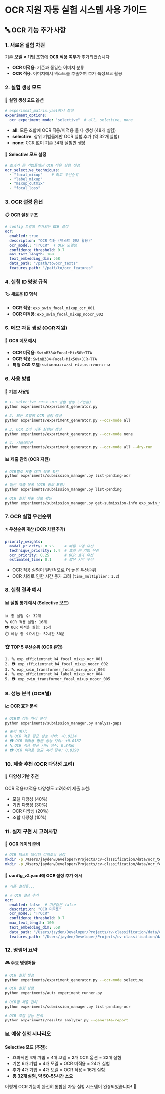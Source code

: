 # OCR 지원 자동 실험 시스템 사용 가이드

## 🔤 OCR 기능 추가 사항

### 1. 새로운 실험 차원
기존 **모델 × 기법** 조합에 **OCR 적용 여부**가 추가되었습니다.

- **OCR 미적용**: 기존과 동일한 이미지 분류
- **OCR 적용**: 이미지에서 텍스트를 추출하여 추가 특성으로 활용

### 2. 실험 생성 모드

#### 🎯 실험 생성 모드 옵션
```yaml
# experiment_matrix.yaml에서 설정
experiment_options:
  ocr_experiment_mode: "selective"  # all, selective, none
```

- **all**: 모든 조합에 OCR 적용/미적용 둘 다 생성 (48개 실험)
- **selective**: 상위 기법들에만 OCR 실험 추가 (약 32개 실험)  
- **none**: OCR 없이 기존 24개 실험만 생성

#### 🎲 Selective 모드 설정
```yaml
# 효과가 큰 기법들에만 OCR 적용 실험 생성
ocr_selective_techniques: 
  - "focal_mixup"    # 최고 우선순위
  - "label_mixup" 
  - "mixup_cutmix"
  - "focal_loss"
```

### 3. OCR 설정 옵션

#### 📋 OCR 설정 구조
```yaml
# config 파일에 추가되는 OCR 설정
ocr:
  enabled: true
  description: "OCR 적용 (텍스트 정보 활용)"
  ocr_model: "TrOCR"  # OCR 모델명
  confidence_threshold: 0.7
  max_text_length: 100
  text_embedding_dim: 768
  data_path: "/path/to/ocr_texts"
  features_path: "/path/to/ocr_features"
```

### 4. 실험 ID 명명 규칙

#### 🏷️ 새로운 ID 형식
- **OCR 적용**: `exp_swin_focal_mixup_ocr_001`
- **OCR 미적용**: `exp_swin_focal_mixup_noocr_002`

### 5. 메모 자동 생성 (OCR 지원)

#### 📝 OCR 메모 예시
- **OCR 미적용**: `SwinB384+Focal+Mix50%+TTA`
- **OCR 적용**: `SwinB384+Focal+Mix50%+OCR+TTA`
- **특정 OCR 모델**: `SwinB384+Focal+Mix50%+TrOCR+TTA`

### 6. 사용 방법

#### 🚀 기본 사용법
```bash
# 1. Selective 모드로 OCR 실험 생성 (기본값)
python experiments/experiment_generator.py

# 2. 모든 조합에 OCR 실험 생성
python experiments/experiment_generator.py --ocr-mode all

# 3. OCR 없이 기존 실험만 생성
python experiments/experiment_generator.py --ocr-mode none

# 4. 시뮬레이션
python experiments/experiment_generator.py --ocr-mode all --dry-run
```

#### 📊 제출 관리 (OCR 지원)
```bash
# OCR별로 제출 대기 목록 확인
python experiments/submission_manager.py list-pending-ocr

# 일반 제출 목록 (OCR 정보 포함)
python experiments/submission_manager.py list-pending

# OCR 실험 제출 정보 확인
python experiments/submission_manager.py get-submission-info exp_swin_focal_mixup_ocr_001
```

### 7. OCR 실험 우선순위

#### ⭐ 우선순위 계산 (OCR 차원 추가)
```yaml
priority_weights:
  model_priority: 0.25     # 빠른 모델 우선
  technique_priority: 0.4  # 효과 큰 기법 우선  
  ocr_priority: 0.25       # OCR 효과 우선
  estimated_time: 0.1      # 짧은 시간 우선
```

- OCR 적용 실험이 일반적으로 더 높은 우선순위
- OCR 처리로 인한 시간 증가 고려 (`time_multiplier: 1.2`)

### 8. 실험 결과 예시

#### 📊 실험 통계 예시 (Selective 모드)
```
📊 총 실험 수: 32개
🔤 OCR 적용 실험: 16개
📷 OCR 미적용 실험: 16개
⏱️ 예상 총 소요시간: 52시간 30분
```

#### 🏆 TOP 5 우선순위 (OCR 혼합)
```
1. 🔤 exp_efficientnet_b4_focal_mixup_ocr_001
2. 📷 exp_efficientnet_b4_focal_mixup_noocr_002
3. 🔤 exp_swin_transformer_focal_mixup_ocr_003
4. 🔤 exp_efficientnet_b4_label_mixup_ocr_004
5. 📷 exp_swin_transformer_focal_mixup_noocr_005
```

### 9. 성능 분석 (OCR별)

#### 📈 OCR 효과 분석
```bash
# OCR별 성능 차이 분석
python experiments/submission_manager.py analyze-gaps

# 출력 예시:
# 🔤 OCR 적용 평균 성능 차이: +0.0234
# 📷 OCR 미적용 평균 성능 차이: +0.0187
# 🔤 OCR 적용 평균 서버 점수: 0.8456
# 📷 OCR 미적용 평균 서버 점수: 0.8398
```

### 10. 제출 추천 (OCR 다양성 고려)

#### 🎯 다양성 기반 추천
OCR 적용/미적용 다양성도 고려하여 제출 추천:
- 모델 다양성 (40%)
- 기법 다양성 (30%) 
- OCR 다양성 (20%)
- 조합 다양성 (10%)

### 11. 실제 구현 시 고려사항

#### 🔧 OCR 데이터 준비
```bash
# OCR 텍스트 데이터 디렉토리 생성
mkdir -p /Users/jayden/Developer/Projects/cv-classification/data/ocr_texts
mkdir -p /Users/jayden/Developer/Projects/cv-classification/data/ocr_features
```

#### 📝 config_v2.yaml에 OCR 설정 추가 예시
```yaml
# 기존 설정들...

# 🔥 OCR 설정 추가
ocr:
  enabled: false  # 기본값은 false
  description: "OCR 미적용"
  ocr_model: "TrOCR"
  confidence_threshold: 0.7
  max_text_length: 100
  text_embedding_dim: 768
  data_path: "/Users/jayden/Developer/Projects/cv-classification/data/ocr_texts"
  features_path: "/Users/jayden/Developer/Projects/cv-classification/data/ocr_features"
```

### 12. 명령어 요약

#### 🎮 주요 명령어들
```bash
# OCR 실험 생성
python experiments/experiment_generator.py --ocr-mode selective

# OCR 실험 실행  
python experiments/auto_experiment_runner.py

# OCR별 제출 관리
python experiments/submission_manager.py list-pending-ocr

# OCR 포함 성능 분석
python experiments/results_analyzer.py --generate-report
```

### 📊 예상 실험 시나리오

**Selective 모드 (추천)**:
- 효과적인 4개 기법 × 4개 모델 × 2개 OCR 옵션 = 32개 실험
- 기본 6개 기법 × 4개 모델 × OCR 미적용 = 24개 실험
- 추가 4개 기법 × 4개 모델 × OCR 적용 = 16개 실험
- **총 32개 실험, 약 50-55시간 소요**

이렇게 OCR 기능이 완전히 통합된 자동 실험 시스템이 완성되었습니다! 🎉
